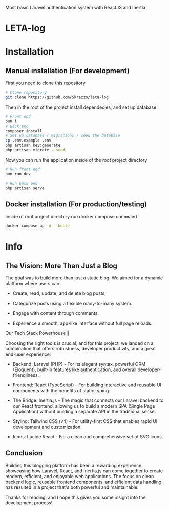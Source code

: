 Most basic Laravel authentication system with ReactJS and Inertia

# LETA-log

# Installation

## Manual installation (For development)

First you need to clone this repository

```sh
# Clone repository
git clone https://github.com/Skrazzo/leta-log
```

Then in the root of the project install dependecies, and set up database

```sh
# Front end
bun i
# Back end
composer install
# Set up database / migrations / seed the database
cp .env.example .env
php artisan key:generate
php artisan migrate --seed
```

Now you can run the application inside of the root project directory

```sh
# Run front end
bun run dev

# Run back end
php artisan serve
```

## Docker installation (For production/testing)

Inside of root project directory run docker compose command

```sh
docker compose up -d --build
```

# Info

## The Vision: More Than Just a Blog

The goal was to build more than just a static blog. We aimed for a dynamic platform where users can:

- Create, read, update, and delete blog posts.

- Categorize posts using a flexible many-to-many system.

- Engage with content through comments.

- Experience a smooth, app-like interface without full page reloads.

Our Tech Stack Powerhouse 🚀

Choosing the right tools is crucial, and for this project, we landed on a combination that offers robustness, developer productivity, and a great end-user experience:

- Backend: Laravel (PHP) - For its elegant syntax, powerful ORM (Eloquent), built-in features like authentication, and overall developer-friendliness.

- Frontend: React (TypeScript) - For building interactive and reusable UI components with the benefits of static typing.

- The Bridge: Inertia.js - The magic that connects our Laravel backend to our React frontend, allowing us to build a modern SPA (Single Page Application) without building a separate API in the traditional sense.

- Styling: Tailwind CSS (v4) - For utility-first CSS that enables rapid UI development and customization.

- Icons: Lucide React - For a clean and comprehensive set of SVG icons.

## Conclusion

Building this blogging platform has been a rewarding experience, showcasing how Laravel, React, and Inertia.js can come together to create modern, efficient, and enjoyable web applications. The focus on clean backend logic, reusable frontend components, and efficient data handling has resulted in a project that's both powerful and maintainable.

Thanks for reading, and I hope this gives you some insight into the development process!
